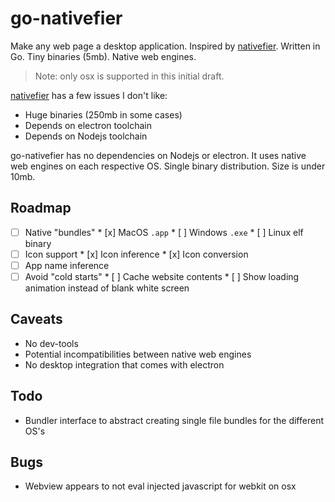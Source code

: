 # go-nativefier

Make any web page a desktop application. Inspired by [nativefier](https://github.com/jiahaog/nativefier). Written in Go. Tiny binaries (5mb). Native web engines.

> Note: only osx is supported in this initial draft.

[nativefier](https://github.com/jiahaog/nativefier) has a few issues I don't like:

* Huge binaries (250mb in some cases)
* Depends on electron toolchain
* Depends on Nodejs toolchain

go-nativefier has no dependencies on Nodejs or electron. It uses native web engines on each respective OS. Single binary distribution. Size is under 10mb.

## Roadmap

* [ ] Native "bundles"
        * [x] MacOS `.app`
        * [ ] Windows `.exe`
        * [ ] Linux elf binary
* [ ] Icon support
        * [x] Icon inference
        * [x] Icon conversion
* [ ] App name inference
* [ ] Avoid "cold starts"
        * [ ] Cache website contents
        * [ ] Show loading animation instead of blank white screen

## Caveats

* No dev-tools
* Potential incompatibilities between native web engines
* No desktop integration that comes with electron

## Todo

* Bundler interface to abstract creating single file bundles for the different OS's

## Bugs

* Webview appears to not eval injected javascript for webkit on osx